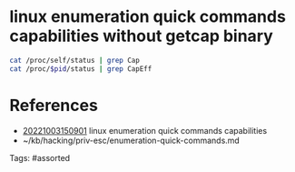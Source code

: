# linux enumeration quick commands capabilities without getcap binary
```bash
cat /proc/self/status | grep Cap
cat /proc/$pid/status | grep CapEff
```

# References
- [20221003150901](/zet/20221003150901/) linux enumeration quick commands capabilities
- ~/kb/hacking/priv-esc/enumeration-quick-commands.md

Tags:
    #assorted

